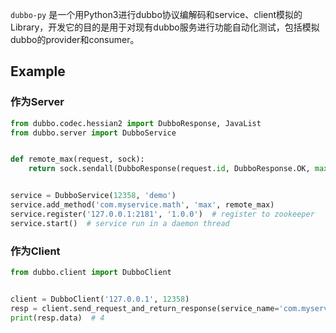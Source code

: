 `dubbo-py` 是一个用Python3进行dubbo协议编解码和service、client模拟的Library，开发它的目的是用于对现有dubbo服务进行功能自动化测试，包括模拟dubbo的provider和consumer。

## Example

### 作为Server

```python
from dubbo.codec.hessian2 import DubboResponse, JavaList
from dubbo.server import DubboService


def remote_max(request, sock):
    return sock.sendall(DubboResponse(request.id, DubboResponse.OK, max(request.args[0]), None).encode())


service = DubboService(12358, 'demo')
service.add_method('com.myservice.math', 'max', remote_max)
service.register('127.0.0.1:2181', '1.0.0')  # register to zookeeper
service.start()  # service run in a daemon thread
```

### 作为Client

```python
from dubbo.client import DubboClient


client = DubboClient('127.0.0.1', 12358)
resp = client.send_request_and_return_response(service_name='com.myservice.math', method_name='max', service_version='1.0.0', args=[[1, 2, 3, 4]], attachment={})
print(resp.data)  # 4
```
